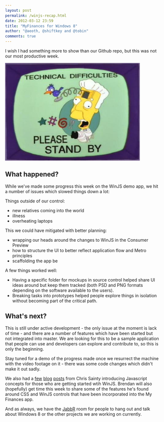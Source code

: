 ```yaml
--- 
layout: post
permalink: /winjs-recap.html
date: 2012-03-12 23:59
title: "MyFinances for Windows 8"
author: "@aeoth, @shiftkey and @tobin"
comments: true
---
```


I wish I had something more to show than our Github repo, but this was not our most productive week.

![](/img/technical.jpg)

## What happened?

While we've made some progress this week on the WinJS demo app, we hit a number of issues which slowed things down a lot:

Things outside of our control:

 - new relatives coming into the world
 - illness
 - overheating laptops

This we could have mitigated with better planning:

 - wrapping our heads around the changes to WinJS in the Consumer Preview
 - how to structure the UI to better reflect application flow and Metro principles
 - scaffolding the app be

A few things worked well:

 - Having a specific folder for mockups in source control helped share UI ideas around but keep them tracked (both PSD and PNG formats depending on the software available to the users).
 - Breaking tasks into prototypes helped people explore things in isolation without becoming part of the critical path.

## What's next?

This is still under active development - the only issue at the moment is lack of time - and there are a number of features which have been started but not integrated into master. We are looking for this to be a sample application that people can use and developers can explore and contribute to, so this is only the beginning.

Stay tuned for a demo of the progress made once we resurrect the machine with the video footage on it - there was some code changes which didn't make it out sadly.

We also had a [few](http://csainty.blogspot.com.au/2012/03/windows-8-winrt-and-winjs-scope.html) [blog](http://csainty.blogspot.com.au/2012/03/winjs-namespaces.html) [posts](http://csainty.blogspot.com.au/2012/03/winjs-classes.html) from Chris Sainty introducing Javascript concepts for those who are getting started wtih WinJS. Brendan will also (hopefully) get time this week to share some of the features he's found around CSS and WinJS controls that have been incorporated into the My Finances app.

And as always, we have the [JabbR](http://jabbr.net/#/rooms/code52) room for people to hang out and talk about Windows 8 or the other projects we are working on currently.